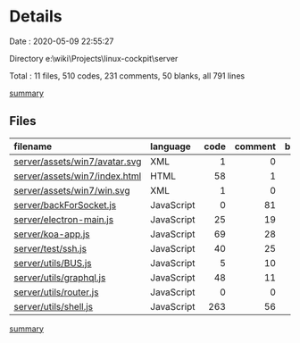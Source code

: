 # Details

Date : 2020-05-09 22:55:27

Directory e:\wiki\Projects\linux-cockpit\server

Total : 11 files,  510 codes, 231 comments, 50 blanks, all 791 lines

[summary](results.md)

## Files
| filename | language | code | comment | blank | total |
| :--- | :--- | ---: | ---: | ---: | ---: |
| [server/assets/win7/avatar.svg](/server/assets/win7/avatar.svg) | XML | 1 | 0 | 0 | 1 |
| [server/assets/win7/index.html](/server/assets/win7/index.html) | HTML | 58 | 1 | 1 | 60 |
| [server/assets/win7/win.svg](/server/assets/win7/win.svg) | XML | 1 | 0 | 0 | 1 |
| [server/backForSocket.js](/server/backForSocket.js) | JavaScript | 0 | 81 | 2 | 83 |
| [server/electron-main.js](/server/electron-main.js) | JavaScript | 25 | 19 | 8 | 52 |
| [server/koa-app.js](/server/koa-app.js) | JavaScript | 69 | 28 | 3 | 100 |
| [server/test/ssh.js](/server/test/ssh.js) | JavaScript | 40 | 25 | 9 | 74 |
| [server/utils/BUS.js](/server/utils/BUS.js) | JavaScript | 5 | 10 | 1 | 16 |
| [server/utils/graphql.js](/server/utils/graphql.js) | JavaScript | 48 | 11 | 5 | 64 |
| [server/utils/router.js](/server/utils/router.js) | JavaScript | 0 | 0 | 1 | 1 |
| [server/utils/shell.js](/server/utils/shell.js) | JavaScript | 263 | 56 | 20 | 339 |

[summary](results.md)